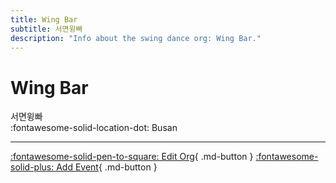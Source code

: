 ```yaml
---
title: Wing Bar
subtitle: 서면윙빠
description: "Info about the swing dance org: Wing Bar."
---
```


# Wing Bar

서면윙빠  
:fontawesome-solid-location-dot: Busan  


---

[:fontawesome-solid-pen-to-square: Edit Org](https://github.com/swingdance/orgs/issues/new?assignees=&labels=update+org&projects=&template=03-update_entity.yml&title=Update%20Org%3A%20ko_KR%20%E2%80%A2%20Wing%20Bar&region=ko_KR&id=wing-bar&name=Wing%20Bar){ .md-button } [:fontawesome-solid-plus: Add Event](https://github.com/swingdance/events/issues/new?assignees=&labels=add+event&projects=&template=02-add_entity.yml&title=Add%20Event%3A%20ko_KR%20%E2%80%A2%20%3CName%3E&region=ko_KR&province=Busan&city=Busan&org_id=wing-bar){ .md-button }

